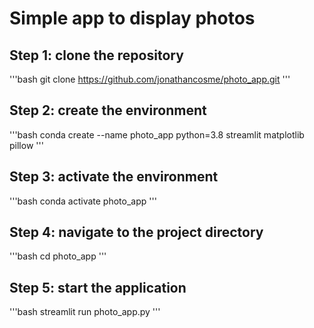 # Simple app to display photos
## Step 1: clone the repository
'''bash
git clone https://github.com/jonathancosme/photo_app.git
'''
## Step 2: create the environment
'''bash
conda create --name photo_app python=3.8 streamlit matplotlib pillow
'''
## Step 3: activate the environment
'''bash
conda activate photo_app 
'''
## Step 4: navigate to the project directory
'''bash
cd photo_app
'''
## Step 5: start the application
'''bash
streamlit run photo_app.py
'''